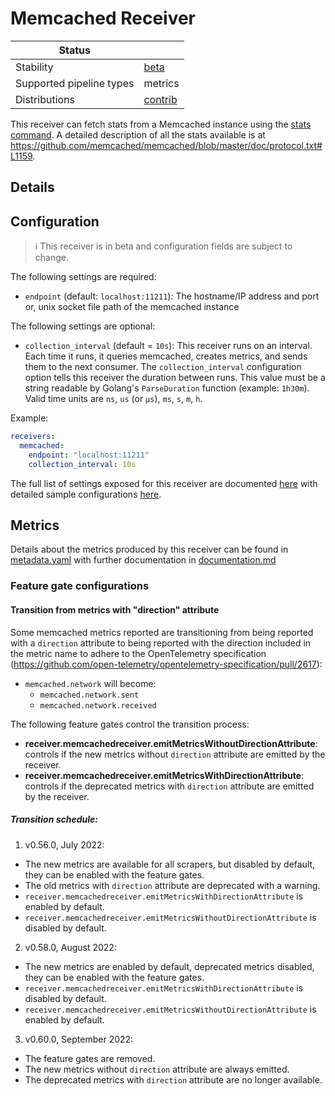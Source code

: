 # Memcached Receiver

| Status                   |           |
| ------------------------ |-----------|
| Stability                | [beta]    |
| Supported pipeline types | metrics   |
| Distributions            | [contrib] |

This receiver can fetch stats from a Memcached instance using the [stats
command](https://github.com/memcached/memcached/wiki/Commands#statistics). A
detailed description of all the stats available is at
https://github.com/memcached/memcached/blob/master/doc/protocol.txt#L1159.

## Details

## Configuration

> :information_source: This receiver is in beta and configuration fields are subject to change.

The following settings are required:

- `endpoint` (default: `localhost:11211`): The hostname/IP address and port or, unix socket file path of the memcached instance

The following settings are optional:

- `collection_interval` (default = `10s`): This receiver runs on an interval.
Each time it runs, it queries memcached, creates metrics, and sends them to the
next consumer. The `collection_interval` configuration option tells this
receiver the duration between runs. This value must be a string readable by
Golang's `ParseDuration` function (example: `1h30m`). Valid time units are
`ns`, `us` (or `µs`), `ms`, `s`, `m`, `h`.

Example:

```yaml
receivers:
  memcached:
    endpoint: "localhost:11211"
    collection_interval: 10s
```

The full list of settings exposed for this receiver are documented [here](./config.go)
with detailed sample configurations [here](./testdata/config.yaml).

## Metrics

Details about the metrics produced by this receiver can be found in [metadata.yaml](./metadata.yaml) with further documentation in [documentation.md](./documentation.md)

### Feature gate configurations

#### Transition from metrics with "direction" attribute

Some memcached metrics reported are transitioning from being reported with a `direction` attribute to being reported with the
direction included in the metric name to adhere to the OpenTelemetry specification
(https://github.com/open-telemetry/opentelemetry-specification/pull/2617):

- `memcached.network` will become:
  - `memcached.network.sent`
  - `memcached.network.received`

The following feature gates control the transition process:

- **receiver.memcachedreceiver.emitMetricsWithoutDirectionAttribute**: controls if the new metrics without
  `direction` attribute are emitted by the receiver.
- **receiver.memcachedreceiver.emitMetricsWithDirectionAttribute**: controls if the deprecated metrics with
  `direction`
  attribute are emitted by the receiver.

##### Transition schedule:

1. v0.56.0, July 2022:

- The new metrics are available for all scrapers, but disabled by default, they can be enabled with the feature gates.
- The old metrics with `direction` attribute are deprecated with a warning.
- `receiver.memcachedreceiver.emitMetricsWithDirectionAttribute` is enabled by default.
- `receiver.memcachedreceiver.emitMetricsWithoutDirectionAttribute` is disabled by default.

2. v0.58.0, August 2022:

- The new metrics are enabled by default, deprecated metrics disabled, they can be enabled with the feature gates.
- `receiver.memcachedreceiver.emitMetricsWithDirectionAttribute` is disabled by default.
- `receiver.memcachedreceiver.emitMetricsWithoutDirectionAttribute` is enabled by default.

3. v0.60.0, September 2022:

- The feature gates are removed.
- The new metrics without `direction` attribute are always emitted.
- The deprecated metrics with `direction` attribute are no longer available.

[beta]:https://github.com/open-telemetry/opentelemetry-collector#beta
[contrib]:https://github.com/open-telemetry/opentelemetry-collector-releases/tree/main/distributions/otelcol-contrib
